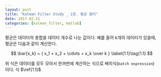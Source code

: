 ```yaml
---
layout: post
title: "Kalman Filter Study _ 1장. 평균 필터"
date: 2017-02-21
categories: [kalman_filter, matlab]
---
```


평균은 데이터의 총합을 데이터 개수로 나눈 값이다. 예를 들어 $k$개의 데이터가 있을때,
평균은 다음과 같이 계산한다.

$$
\bar{x_k} = { x_1 + x_2 + \cdots + x_k \over k } \label{1.1}\tag{1.1}
$$

위 식은 데이터를 모두 모아서 한꺼번에 계산하는 식으로 배치식(`batch expression`)이다.
식 $\ref{1.1}$

